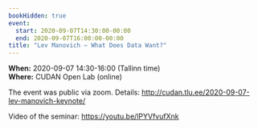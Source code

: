 ```yaml
---
bookHidden: true
event:
  start: 2020-09-07T14:30:00-00:00
  end: 2020-09-07T16:00:00-00:00
title: "Lev Manovich – What Does Data Want?"
---
```


**When:** 2020-09-07 14:30-16:00 (Tallinn time)  
**Where:** CUDAN Open Lab (online)  

The event was public via zoom.
Details: <http://cudan.tlu.ee/2020-09-07-lev-manovich-keynote/>  

Video of the seminar: https://youtu.be/lPYVfvufXnk
